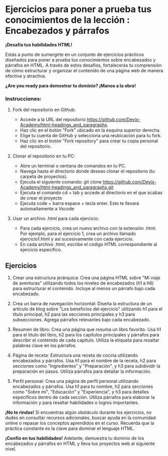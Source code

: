 # Ejercicios para poner a prueba tus conocimientos de la lección : Encabezados y párrafos

**¡Desafía tus habilidades HTML!**

Estás a punto de sumergirte en un conjunto de ejercicios prácticos diseñados para poner a prueba tus conocimientos sobre encabezados y párrafos en HTML. A través de estos desafíos, fortalecerás tu comprensión de cómo estructurar y organizar el contenido de una página web de manera efectiva y atractiva.

**¿Are you ready para demostrar tu dominio? ¡Manos a la obra!**

### Instrucciones:
1. Fork del repositorio en Github:

    * Accede a la URL del repositorio https://github.com/Devix-Academy/html-headings_and_paragraphs.
    * Haz clic en el botón "Fork" ubicado en la esquina superior derecha.
    * Elige tu cuenta de GitHub y selecciona una reubicación para tu fork.
    * Haz clic en el botón "Fork repository" para crear tu copia personal del repositorio.

2. Clonar el repositorio en tu PC:

    * Abre un terminal o ventana de comandos en tu PC.
    * Navega hasta el directorio donde deseas clonar el repositorio (tu carpeta de proyectos).
    * Ejecuta el siguiente comando: git clone https://github.com/Devix-Academy/html-headings_and_paragraphs.git
    * Ejecuta el comando cd + tab y accede al directorio en el que acabas de crear el proyecto
    * Ejecuta code + barra espace + tecla enter. Esto te llevará automaitamente a Vscode
    

3. Usar un archivo .html para cada ejercicio:

    * Para cada ejercicio, crea un nuevo archivo con la extensión .html. Por ejemplo, para el ejercicio 1, crea un archivo llamado ejercicio1.html y así sucesivamente con cada ejercicio.
    * En cada archivo .html, escribe el código HTML correspondiente al ejercicio específico.


## Ejercicios
1. Crear una estructura jerárquica: Crea una página HTML sobre "Mi viaje de aventuras" utilizando todos los niveles de encabezados (h1 a h6) para estructurar el contenido. Incluye al menos un párrafo bajo cada encabezado.

2. Crea un barra de navegación horizontal: Diseña la estructura de un artículo de blog sobre "Los beneficios del ejercicio" utilizando h1 para el título principal, h2 para las secciones principales y h3 para subsecciones. Agrega párrafos relevantes bajo cada encabezado.

3. Resumen de libro: Crea una página que resuma un libro favorito. Usa h1 para el título del libro, h2 para los capítulos principales y párrafos para describir el contenido de cada capítulo. Utiliza la etiqueta <span> para resaltar palabras clave en los párrafos.

4. Página de receta: Estructura una receta de cocina utilizando encabezados y párrafos. Usa h1 para el nombre de la receta, h2 para secciones como "Ingredientes" y "Preparación", y h3 para subdividir la preparación en pasos. Utiliza párrafos para detallar la información.

5. Perfil personal:
Crea una página de perfil personal utilizando encabezados y párrafos. Usa h1 para tu nombre, h2 para secciones como "Sobre mí", "Educación" y "Experiencia", y h3 para detalles específicos dentro de cada sección. Utiliza párrafos para elaborar la información y <span> para resaltar habilidades o logros importantes.

**¡No te rindas!** Si encuentras algún obstáculo durante los ejercicios, no dudes en consultar recursos adicionales, buscar ayuda en la comunidad online o repasar los conceptos aprendidos en el curso. Recuerda que la práctica constante es la clave para dominar el lenguaje HTML.

**¡Confío en tus habilidades!** Adelante, demuestra tu dominio de los encabezados y párrafos en HTML y lleva tus proyectos web al siguiente nivel.
